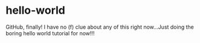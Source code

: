 # hello-world
GitHub, finally!
I have no (f) clue about any of this right now...Just doing the boring hello world tutorial for now!!!
